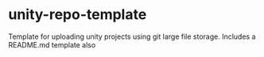 # unity-repo-template
Template for uploading unity projects using git large file storage. Includes a README.md template also

